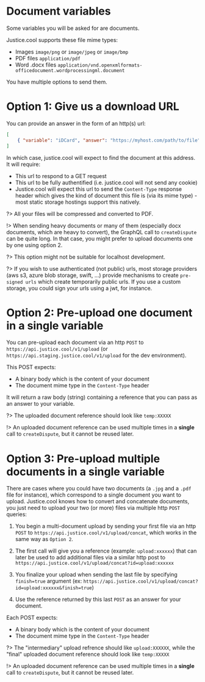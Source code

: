 # Document variables

Some variables you will be asked for are documents.

Justice.cool supports these file mime types:
 - Images `image/png` or `image/jpeg` or `image/bmp`
 - PDF files `application/pdf`
 - Word .docx files `application/vnd.openxmlformats-officedocument.wordprocessingml.document`

You have multiple options to send them.

# Option 1: Give us a download URL

You can provide an answer in the form of an http(s) url:
```json
[
    { "variable": "iDCard", "answer": "https://myhost.com/path/to/file" },
]
```

In which case, justice.cool will expect to find the document at this address.
It will require:

- This url to respond to a GET request
- This url to be fully authentified (i.e. justice.cool will not send any cookie)
- Justice.cool will expect this url to send the `Content-Type` response header which gives the kind of document this file is (via its mime type) - most static storage hostings support this natively.

?> All your files will be compressed and converted to PDF.

!> When sending heavy documents or many of them (especially docx documents, which are heavy to convert), the GraphQL call to `createDispute` can be quite long. In that case, you might prefer to upload documents one by one using option 2.

?> This option might not be suitable for localhost development.

?> If you wish to use authenticated (not public) urls, most storage providers (aws s3, azure blob storage, swift, ...) provide mechanisms to create `pre-signed urls` which create temporarily public urls. If you use a custom storage, you could sign your urls using a jwt, for instance.

# Option 2: Pre-upload one document in a single variable

You can pre-upload each document via an http `POST` to `https://api.justice.cool/v1/upload`  (or `https://api.staging.justice.cool/v1/upload` for the dev environment).

This POST expects:
- A binary body which is the content of your document
- The document mime type in the `Content-Type` header

It will return a raw body (string) containing a reference that you can pass as an answer to your variable.

?> The uploaded document reference should look like `temp:XXXXX`

!> An uploaded document reference can be used multiple times in a **single** call to `createDispute`, but it cannot be reused later.

# Option 3: Pre-upload multiple documents in a single variable

There are cases where you could have two documents (a `.jpg` and a `.pdf` file for instance), which correspond to a single document you want to upload.
Justice.cool knows how to convert and concatenate documents, you just need to upload your two (or more) files via multiple http `POST` queries:

1) You begin a multi-document upload by sending your first file via an http `POST` to `https://api.justice.cool/v1/upload/concat`, which works in the same way as `Option 2`.

2) The first call will give you a reference (example: `upload:xxxxxx`) that can later be used to add additional files via a similar http post to `https://api.justice.cool/v1/upload/concat?id=upload:xxxxxx`

3) You finalize your upload when sending the last file by specifying `finish=true` argument (ex: `https://api.justice.cool/v1/upload/concat?id=upload:xxxxxx&finish=true`)

4) Use the reference returned by this last `POST` as an answer for your document.

Each POST expects:
- A binary body which is the content of your document
- The document mime type in the `Content-Type` header

?> The "intermediary" upload refrence should like `upload:XXXXXX`, while the "final" uploaded document reference should look like `temp:XXXXX`

!> An uploaded document reference can be used multiple times in a **single** call to `createDispute`, but it cannot be reused later.
